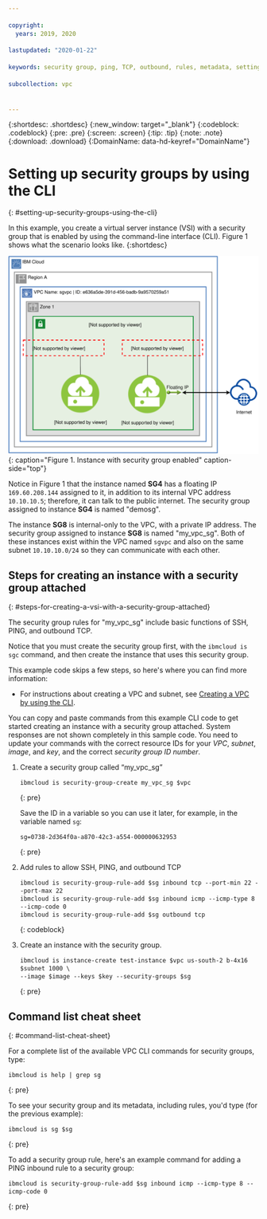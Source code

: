 ```yaml
---

copyright:
  years: 2019, 2020

lastupdated: "2020-01-22"

keywords: security group, ping, TCP, outbound, rules, metadata, setting up

subcollection: vpc


---
```


{:shortdesc: .shortdesc}
{:new_window: target="_blank"}
{:codeblock: .codeblock}
{:pre: .pre}
{:screen: .screen}
{:tip: .tip}
{:note: .note}
{:download: .download}
{:DomainName: data-hd-keyref="DomainName"}

# Setting up security groups by using the CLI
{: #setting-up-security-groups-using-the-cli}

In this example, you create a virtual server instance (VSI) with a security group that is enabled by using the command-line interface (CLI). Figure 1 shows what the scenario looks like.
{:shortdesc}

![Figure showing a virtual server instance with a security group enabled](/images/security-groups-schematic.svg "Figure showing a virtual server instance with a security group enabled"){: caption="Figure 1. Instance with security group enabled" caption-side="top"}

Notice in Figure 1 that the instance named **SG4** has a floating IP `169.60.208.144` assigned to it, in addition to its internal VPC address `10.10.10.5`; therefore, it can talk to the public internet. The security group assigned to instance **SG4** is named "demosg".

The instance **SG8** is internal-only to the VPC, with a private IP address. The security group assigned to instance **SG8** is named "my_vpc_sg". Both of these instances exist within the VPC named `sgvpc` and also on the same subnet `10.10.10.0/24` so they can communicate with each other.

## Steps for creating an instance with a security group attached
{: #steps-for-creating-a-vsi-with-a-security-group-attached}

The security group rules for "my_vpc_sg" include basic functions of SSH, PING, and outbound TCP.

Notice that you must create the security group first, with the `ibmcloud is sgc` command, and then create the instance that uses this security group.

This example code skips a few steps, so here's where you can find more information:

 * For instructions about creating a VPC and subnet, see [Creating a VPC by using the CLI](/docs/vpc?topic=vpc-creating-a-vpc-using-cli).

You can copy and paste commands from this example CLI code to get started creating an instance with a security group attached. System responses are not shown completely in this sample code. You need to update your commands with the correct resource IDs for your _VPC_, _subnet_, _image_, and _key_, and the correct _security group ID number_.

1. Create a security group called “my_vpc_sg”

   ```
   ibmcloud is security-group-create my_vpc_sg $vpc
   ```
   {: pre}

   Save the ID in a variable so you can use it later, for example, in the variable named `sg`:

   ```
   sg=0738-2d364f0a-a870-42c3-a554-000000632953
   ```
   {: pre}

2. Add rules to allow SSH, PING, and outbound TCP

   ```
   ibmcloud is security-group-rule-add $sg inbound tcp --port-min 22 --port-max 22
   ibmcloud is security-group-rule-add $sg inbound icmp --icmp-type 8 --icmp-code 0
   ibmcloud is security-group-rule-add $sg outbound tcp
   ```
   {: codeblock}

3. Create an instance with the security group.

   ```
   ibmcloud is instance-create test-instance $vpc us-south-2 b-4x16 $subnet 1000 \ 
   --image $image --keys $key --security-groups $sg
   ```
   {: pre}

## Command list cheat sheet
{: #command-list-cheat-sheet}

For a complete list of the available VPC CLI commands for security groups, type:

```
ibmcloud is help | grep sg
```
{: pre}

To see your security group and its metadata, including rules, you'd type (for the previous example):

```
ibmcloud is sg $sg
```
{: pre}

To add a security group rule, here's an example command for adding a PING inbound rule to a security group:

```
ibmcloud is security-group-rule-add $sg inbound icmp --icmp-type 8 --icmp-code 0

```
{: pre}
